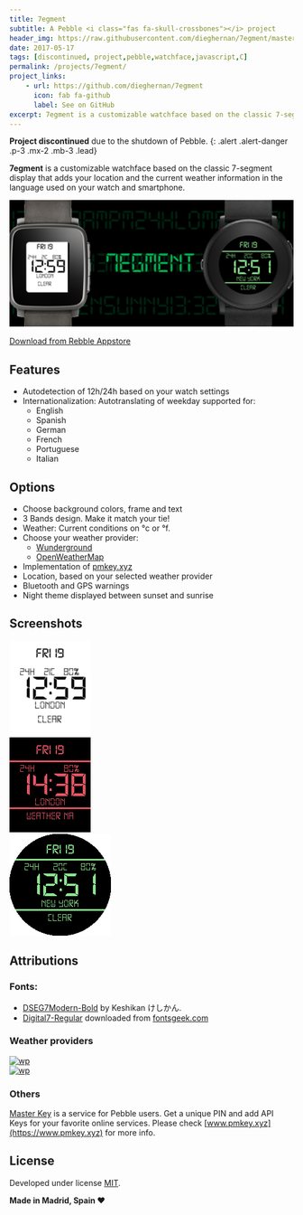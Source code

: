 ```yaml
---
title: 7egment 
subtitle: A Pebble <i class="fas fa-skull-crossbones"></i> project
header_img: https://raw.githubusercontent.com/dieghernan/7egment/master/store/Banner.png
date: 2017-05-17
tags: [discontinued, project,pebble,watchface,javascript,C]
permalink: /projects/7egment/
project_links:
    - url: https://github.com/dieghernan/7egment
      icon: fab fa-github
      label: See on GitHub
excerpt: 7egment is a customizable watchface based on the classic 7-segment display that adds your location and the current weather information in the language used on your watch and smartphone.
---
```


**Project discontinued** due to the shutdown of Pebble.
{: .alert .alert-danger .p-3 .mx-2 .mb-3 .lead}

**7egment** is a customizable watchface based on the classic 7-segment display that adds your location and the current weather information in the language used on your watch and smartphone.


![Banner](https://raw.githubusercontent.com/dieghernan/7egment/master/store/Banner.png)

<div class="text-center">
<a class="btn btn-primary my-3 text-white" href="https://apps.rebble.io/en_US/application/591ead370dfc32aacf000204?section=watchfaces" role="button">Download from Rebble Appstore</a>
</div>

## Features

* Autodetection of 12h/24h based on your watch settings
* Internationalization: Autotranslating of weekday supported for:
  * English 
  * Spanish
  * German
  * French
  * Portuguese
  * Italian

## Options
 * Choose background colors, frame and text
 * 3 Bands design. Make it match your tie!
 * Weather: Current conditions on °c or °f.
 * Choose your weather provider:
    * [Wunderground](https://www.wunderground.com)
    * [OpenWeatherMap](https://openweathermap.org/)
 * Implementation of [pmkey.xyz](https://www.pmkey.xyz)    
 * Location, based on your selected weather provider
 * Bluetooth and GPS warnings
 * Night theme displayed between sunset and sunrise
 
## Screenshots

<div class="row">
<div class="col-sm mb-1">
        <img src="https://raw.githubusercontent.com/dieghernan/7egment/master/store/PC.gif" alt="gif">
</div>
<div class="col-sm mb-1">
        <img src="https://raw.githubusercontent.com/dieghernan/7egment/master/store/PT.gif" alt="gif">
</div>
<div class="col-sm mb-1">
        <img src="https://raw.githubusercontent.com/dieghernan/7egment/master/store/PTR.gif" alt="gif">
</div>
</div>

## Attributions

### Fonts: 
 * [DSEG7Modern-Bold](http://www.keshikan.net/fonts-e.html) by  Keshikan けしかん.
 * [Digital7-Regular](https://fontsgeek.com/fonts/Digital7-Regular) downloaded from [fontsgeek.com](http://fontsgeek.com)
  
### Weather providers  

<div class="row">
<div class="col">
<a href="https://www.wunderground.com/?apiref=fb6856330e74c168"><img src="https://icons.wxug.com/logos/PNG/wundergroundLogo_4c.png" width="120" alt="wp"></a>
</div>
<div class="col">
<a href="https://openweathermap.org/"><img src="https://openweathermap.org/themes/openweathermap/assets/vendor/owm/img/icons/logo_60x60.png" width="60" alt="wp"></a>
</div>
</div>

### Others

[Master Key](https://www.pmkey.xyz) is a service for Pebble users. Get a unique PIN and add API Keys for your favorite online services. Please check [www.pmkey.xyz](https://www.pmkey.xyz) for more info.

## License

Developed under license [MIT](https://raw.githubusercontent.com/dieghernan/7egment/master/LICENSE).


**Made in Madrid, Spain ❤️**
